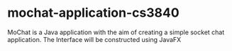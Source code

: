 # mochat-application-cs3840
MoChat is a Java application with the aim of creating a simple socket chat application. The Interface will be constructed using JavaFX
